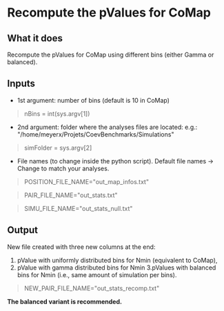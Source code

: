 # Recompute the pValues for CoMap

## What it does

Recompute the pValues for CoMap using different bins (either Gamma or balanced).

## Inputs

* 1st argument: number of bins (default is 10 in CoMap)

> nBins = int(sys.argv[1])

* 2nd argument: folder where the analyses files are located: e.g.: "/home/meyerx/Projets/CoevBenchmarks/Simulations"

> simFolder = sys.argv[2]

* File names (to change inside the python script). Default file names -> Change to match your analyses.

> POSITION_FILE_NAME="out_map_infos.txt"

> PAIR_FILE_NAME="out_stats.txt"

> SIMU_FILE_NAME="out_stats_null.txt"


## Output

New file created with three new columns at the end:
1. pValue with uniformly distributed bins for Nmin  (equivalent to CoMap),
2. pValue with gamma distributed bins for Nmin
3.pValues with balanced bins for Nmin (i.e., same amount of simulation per bins).

> NEW_PAIR_FILE_NAME="out_stats_recomp.txt"

**The balanced variant is recommended.**
